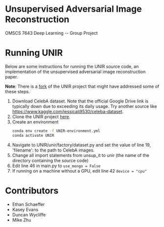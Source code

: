 # Unsupervised Adversarial Image Reconstruction
OMSCS 7643 Deep Learning -- Group Project

# Running UNIR
Below are some instructions for running the UNIR source code, an implementation of the
unsupervised adversarial image reconstruction paper.

**Note**: There is a [fork](https://github.com/phosgene89/UNIR) of the UNIR project that might have addressed some of these steps.

1. Download CelebA dataset. Note that the official Google Drive link is typically down due to exceeding its daily usage. Try another source like https://www.kaggle.com/jessicali9530/celeba-dataset.
2. Clone the UNIR project [here](https://github.com/UNIR-Anonymous/UNIR).
3. Create an environment
    ```bash
    conda env create -f UNIR-environment.yml
    conda activate UNIR
    ```
4. Navigate to UNIR/unir/factory/dataset.py and set the value of line 19, 'filename': to the path to CelebA images.
5. Change all import statements from unsup_it to unir (the name of the directory containing the source code)
6. Edit line 46 in main.py to `use_mongo = False`
7. If running on a machine without a GPU, edit line 42 `device = "cpu"`


# Contributors
* Ethan Schaeffer
* Kasey Evans
* Duncan Wycliffe
* Mike Zhu

